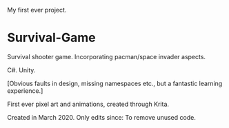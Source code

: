 
My first ever project.

# Survival-Game
Survival shooter game.  Incorporating pacman/space invader aspects.

C#.
Unity.


[Obvious faults in design, missing namespaces etc., but a fantastic learning experience.]

First ever pixel art and animations, created through Krita.




Created in March 2020.
Only edits since: To remove unused code.
